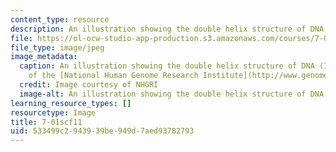 ```yaml
---
content_type: resource
description: An illustration showing the double helix structure of DNA
file: https://ol-ocw-studio-app-production.s3.amazonaws.com/courses/7-01sc-fundamentals-of-biology-fall-2011/533499c2943939be949d7aed93782793_7-01scf11.jpg
file_type: image/jpeg
image_metadata:
  caption: An illustration showing the double helix structure of DNA (Image courtesy
    of the [National Human Genome Research Institute](http://www.genome.gov/)).
  credit: Image courtesy of NHGRI
  image-alt: An illustration showing the double helix structure of DNA
learning_resource_types: []
resourcetype: Image
title: 7-01scf11
uid: 533499c2-9439-39be-949d-7aed93782793
---
```

